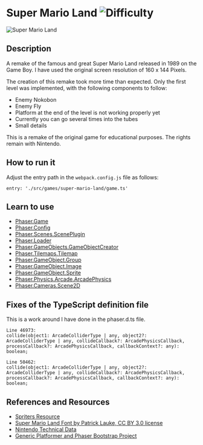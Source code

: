 # Super Mario Land ![Difficulty](https://img.shields.io/badge/Difficulty-Intermediate-blue.svg)

![Super Mario Land](https://github.com/digitsensitive/phaser3-typescript/blob/master/src/games/super-mario-land/assets/github/super-mario-land.png)

## Description

A remake of the famous and great Super Mario Land released in 1989 on the Game Boy.
I have used the original screen resolution of 160 x 144 Pixels.

The creation of this remake took more time than expected.
Only the first level was implemented, with the following components to follow:

- Enemy Nokobon
- Enemy Fly
- Platform at the end of the level is not working properly yet
- Currently you can go several times into the tubes
- Small details

This is a remake of the original game for educational purposes.
The rights remain with Nintendo.

## How to run it

Adjust the entry path in the `webpack.config.js` file as follows:
```
entry: './src/games/super-mario-land/game.ts'
```

## Learn to use

* [Phaser.Game](https://github.com/digitsensitive/phaser3-typescript/blob/master/cheatsheets/boot/game.md)
* [Phaser.Config](https://github.com/digitsensitive/phaser3-typescript/blob/master/cheatsheets/boot/config.md)
* [Phaser.Scenes.ScenePlugin](https://github.com/digitsensitive/phaser3-typescript/blob/master/cheatsheets/scene/plugins/scene-plugin.md)
* [Phaser.Loader](https://github.com/digitsensitive/phaser3-typescript/blob/master/cheatsheets/loader/loader-plugin.md)
* [Phaser.GameObjects.GameObjectCreator](https://github.com/digitsensitive/phaser3-typescript/blob/master/cheatsheets/gameobjects/game-object-creator-plugin.md)
* [Phaser.Tilemaps.Tilemap](https://github.com/digitsensitive/phaser3-typescript/blob/master/cheatsheets/tilemaps/tilemap.md)
* [Phaser.GameObject.Group](https://github.com/digitsensitive/phaser3-typescript/blob/master/cheatsheets/gameobjects/group.md)
* [Phaser.GameObject.Image](https://github.com/digitsensitive/phaser3-typescript/blob/master/cheatsheets/gameobjects/image.md)
* [Phaser.GameObject.Sprite](https://github.com/digitsensitive/phaser3-typescript/blob/master/cheatsheets/gameobjects/sprite.md)
* [Phaser.Physics.Arcade.ArcadePhysics](https://github.com/digitsensitive/phaser3-typescript/blob/master/cheatsheets/physics/arcade/arcade-physics.md)
* [Phaser.Cameras.Scene2D](https://github.com/digitsensitive/phaser3-typescript/blob/master/cheatsheets/cameras/camera-manager.md)

## Fixes of the TypeScript definition file

This is a work around I have done in the phaser.d.ts file.
```
Line 46973:
collide(object1: ArcadeColliderType | any, object2?: ArcadeColliderType | any, collideCallback?: ArcadePhysicsCallback, processCallback?: ArcadePhysicsCallback, callbackContext?: any): boolean;

Line 50462:
collide(object1: ArcadeColliderType | any, object2?: ArcadeColliderType | any, collideCallback?: ArcadePhysicsCallback, processCallback?: ArcadePhysicsCallback, callbackContext?: any): boolean;
```

## References and Resources

* [Spriters Resource](https://www.spriters-resource.com/game_boy_gbc/sml)
* [Super Mario Land Font by Patrick Lauke, CC BY 3.0 license](https://smartfonts.com/super-mario-land.font)
* [Nintendo Technical Data](https://www.nintendo.co.uk/Support/Game-Boy-Pocket-Color/Product-information/Technical-data/Technical-data-619585.html)
* [Generic Platformer and Phaser Bootstrap Project](https://github.com/nkholski/phaser3-es6-webpack)

